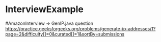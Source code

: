 # InterviewExample

#AmazonInterview => GenIP.java question https://practice.geeksforgeeks.org/problems/generate-ip-addresses/1?page=2&difficulty[]=0&curated[]=1&sortBy=submissions
